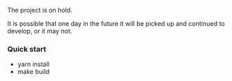 The project is on hold. 

It is possible that one day in the future it will be picked up and continued to develop, or it may not.

### Quick start

- yarn install
- make build
